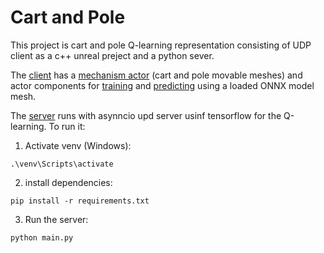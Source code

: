 # Cart and Pole

This project is cart and pole Q-learning representation consisting of UDP client as a c++ unreal preject and a python sever.

The [client](./Source/CartAndPole/Public/Connection/UdpClient.h) has a [mechanism actor](./Source/CartAndPole/Public/Mechanism/CartPoleMechanism.h) (cart and pole movable meshes) and actor components for [training](./Source/CartAndPole/Public/Mechanism/MovementInput.h) and [predicting](./Source/CartAndPole/Public/Mechanism/NneModelComponent.h) using a loaded ONNX model mesh.

The [server](./TrainigServer/) runs with asynncio upd server usinf tensorflow for the Q-learning. To run it:

1. Activate venv (Windows):

```batch
.\venv\Scripts\activate
```

2. install dependencies:

```batch
pip install -r requirements.txt
```

3. Run the server:

```batch
python main.py
```
